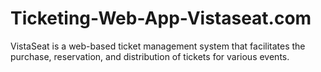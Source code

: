 # Ticketing-Web-App-Vistaseat.com
VistaSeat is a web-based ticket management system that facilitates the purchase, reservation, and distribution of tickets for various events.
